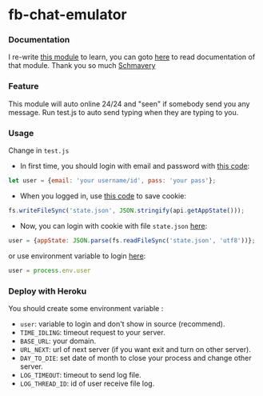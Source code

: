 # fb-chat-emulator

### Documentation
I re-write [this module](https://github.com/Schmavery/facebook-chat-api) to learn, you can goto [here](https://github.com/Schmavery/facebook-chat-api#documentation) to read documentation of that module.
Thank you so much [Schmavery](https://github.com/Schmavery/)

### Feature
This module will auto online 24/24 and "seen" if somebody send you any message.
Run test.js to auto send typing when they are typing to you.

### Usage
Change in `test.js`
- In first time, you should login with email and password with [this code](https://github.com/Hongarc/fb-chat-emulator/blob/b5ce0af79f509b121f30c2745e68f821fce829f6/test.js#L10):
```js
let user = {email: 'your username/id', pass: 'your pass'};
```
- When you logged in, use [this code](https://github.com/Hongarc/fb-chat-emulator/blob/b5ce0af79f509b121f30c2745e68f821fce829f6/test.js#L21) to save cookie:
```js
fs.writeFileSync('state.json', JSON.stringify(api.getAppState()));
```
- Now, you can login with cookie with file `state.json` [here](https://github.com/Hongarc/fb-chat-emulator/blob/b5ce0af79f509b121f30c2745e68f821fce829f6/test.js#L15):
```js
user = {appState: JSON.parse(fs.readFileSync('state.json', 'utf8'))};
```
or use environment variable to login [here](https://github.com/Hongarc/fb-chat-emulator/blob/b5ce0af79f509b121f30c2745e68f821fce829f6/test.js#L11):
```js
user = process.env.user
```

### Deploy with Heroku
You should create some environment variable :
- `user`: variable to login and don't show in source (recommend).
- `TIME_IDLING`: timeout request to your server.
- `BASE_URL`: your domain.
- `URL_NEXT`: url of next server (if you want exit and turn on other server).
- `DAY_TO_DIE`: set date of month to close your process and change other server.
- `LOG_TIMEOUT`: timeout to send log file.
- `LOG_THREAD_ID`: id of user receive file log.
